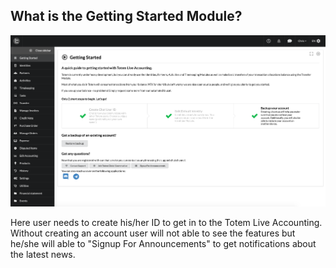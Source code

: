 ## What is the Getting Started Module?

<img src="/_media/getting-started.png">

Here user needs to create his/her ID to get in to the Totem Live Accounting. Without creating an account user will not able to see the features but he/she will able to "Signup For Announcements" to get notifications about the latest news.